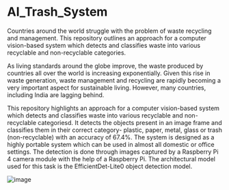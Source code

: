 # AI_Trash_System
Countries around the world struggle with the problem of waste recycling and management. This repository outlines an approach for a computer vision-based system which detects and classifies waste into various recyclable and non-recyclable categories.

As living standards around the globe improve, the waste produced by countries all over the world is increasing exponentially. Given this rise in waste generation, waste management and recycling are rapidly becoming a very important aspect for sustainable living. However, many countries, including India are lagging behind.

This repository highlights an approach for a computer vision-based system which detects and classifies waste into various recyclable and non-recyclable categoriesd. It detects the objects present in an image frame and classifies them in their correct category- plastic, paper, metal, glass or trash (non-recyclable) with an accuracy of 67.4%. The system is designed as a highly portable system which can be used in almost all domestic or office settings. The detection is done through images captured by a Raspberry Pi 4 camera module with the help of a Raspberry Pi. The architectural model used for this task is the EfficientDet-Lite0 object detection model.

![image](https://user-images.githubusercontent.com/80118039/170722429-64dbd679-02f4-41d2-9386-13f2c854452f.png)
